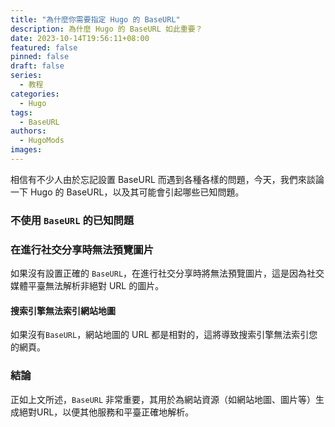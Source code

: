 ```yaml
---
title: "為什麼你需要指定 Hugo 的 BaseURL"
description: 為什麼 Hugo 的 BaseURL 如此重要？
date: 2023-10-14T19:56:11+08:00
featured: false
pinned: false
draft: false
series:
  - 教程
categories:
  - Hugo
tags:
  - BaseURL
authors:
  - HugoMods
images:
---
```


相信有不少人由於忘記設置 BaseURL 而遇到各種各樣的問題，今天，我們來談論一下 Hugo 的 BaseURL，以及其可能會引起哪些已知問題。

### 不使用 `BaseURL` 的已知問題

### 在進行社交分享時無法預覽圖片

如果沒有設置正確的 `BaseURL`，在進行社交分享時將無法預覽圖片，這是因為社交媒體平臺無法解析非絕對 URL 的圖片。

#### 搜索引擎無法索引網站地圖

如果沒有`BaseURL`，網站地圖的 URL 都是相對的，這將導致搜索引擎無法索引您的網頁。

### 結論

正如上文所述，`BaseURL` 非常重要，其用於為網站資源（如網站地圖、圖片等）生成絕對URL，以便其他服務和平臺正確地解析。
